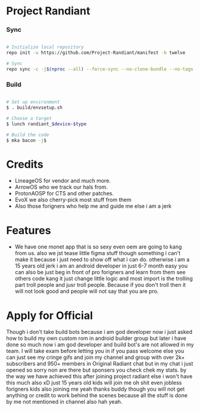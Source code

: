 # Project Randiant #

### Sync ###

```bash

# Initialize local repository
repo init -u https://github.com/Project-Randiant/manifest -b twelve

# Sync
repo sync -c -j$(nproc --all) --force-sync --no-clone-bundle --no-tags -v
```

### Build ###

```bash

# Set up environment
$ . build/envsetup.sh

# Choose a target
$ lunch randiant_$device-$type

# Build the code
$ mka bacon -j$
```

# Credits
* LineageOS for vendor and much more.
* ArrowOS who we track our hals from.
* ProtonAOSP for CTS and other patches.
* EvoX we also cherry-pick most stuff from them
* Also those forigners who help me and guide me else i am a jerk

# Features
* We have one monet app that is so sexy even oem are going to kang from us. also we jst tease little figma stuff though something i can't make it because i just need to show off what i can do. otherwise i am a 15 years old jerk i am an android developer in just 6-7 month easy you can also be just beg in front of pro forigners and learn from them see others code kang it just change little logic and most import is the trolling part troll people and jusr troll people. Because if you don't troll then it will not look good and people will not say that you are pro.


# Apply for Official # 
Though i don't take build bots because i am god developer now i just asked how to build my own custom rom in android builder group but later i have done so much now i am god developer and build bot's are not allowed in my team. I will take exam before letting you in if you pass welcome else you can just see my cringe gifs and join my channel and group with over 2k+ subscribers and 950+ members in Original Radiant chat but in my chat i just opened so sorry non are there but sponsers you check chek my stats. by the way we have achieved this after joining project radiant else i won't have this much also xD just 15 years old kids will join me oh shit even jobless forigners kids also joining me yeah thanks buddy though you will not get anything or credit to work behind the scenes because all the stuff is done by me not mentioned in channel also hah yeah. 